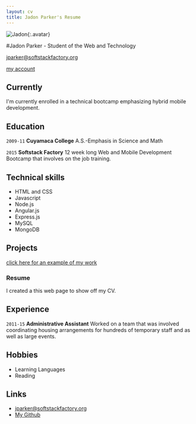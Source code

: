 ```yaml
---
layout: cv
title: Jadon Parker's Resume
---
```


![Jadon](./media/cheetah.jpg){:.avatar}

#Jadon Parker - Student of the Web and Technology

<div id="webaddress">
<a href="mailto:">jparker@softstackfactory.org</a>

<i class="fa fa-github"></i> <a href="https://github.com/jparkerssf">my account</a>


</div>


## Currently

I'm currently enrolled in a technical bootcamp emphasizing hybrid mobile development.

## Education

`2009-11`
__Cuyamaca College__ A.S.-Emphasis in Science and Math


`2015`
__Softstack Factory__ 12 week long Web and Mobile Development Bootcamp that involves on the job training. 


## Technical skills

* HTML and CSS
* Javascript
* Node.js
* Angular.js
* Express.js
* MySQL
* MongoDB

## Projects
<a href="http://codepen.io/jadtheparker/pen/wWWRBK">click here for an example of my work </a>

### Resume

I created a this web page to show off my CV.  



## Experience

`2011-15`
__Administrative Assistant__ 
 Worked on a team that was involved coordinating housing arrangements for hundreds of temporary staff and as well as  large events.



## Hobbies

* Learning Languages
* Reading


## Links

* <i class="fa fa-envelope"></i> <a href="mailto:">jparker@softstackfactory.org</a><br />
* <i class="fa fa-github"></i> <a href="https://github.com/jparkerssf">My Github</a><br />


